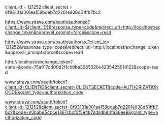 client_id = 121252
client_secret = 8f93131a001ea159bdeb7d2201e938d51ffb7bc2


https://www.strava.com/oauth/authorize?client_id=${client_ID}&response_type=code&redirect_uri=http://localhost/exchange_token&approval_prompt=force&scope=read

https://www.strava.com/oauth/authorize?client_id= 121252&response_type=code&redirect_uri=http://localhost/exchange_token&approval_prompt=force&scope=read



http://localhost/exchange_token?state=&code=75a917dd00d2f1cb9ba3265320e423542591d122&scope=read




www.strava.com/oauth/token?client_id=CLIENTID&client_secret=CLIENTSECRET&code=AUTHORIZATIONCODE&grant_type=authorization_code

www.strava.com/oauth/token?client_id=121252&client_secret=8f93131a001ea159bdeb7d2201e938d51ffb7bc2&code=d0bab654bce1367cbcf0f5e4b7ddadb94fa36ee9&grant_type=authorization_code